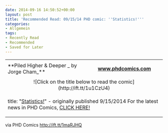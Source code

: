 ```yaml
---
date: 2014-09-16 14:50:52+00:00
layout: post
title: 'Recommended Read: 09/15/14 PHD comic: ''Statistics!'''
categories:
- Allgemein
tags:
- Recently Read
- Recommended
- Saved for Later
---
```


<table cellpadding="0" cellspacing="0" border="0" > <tr >

<td >**Piled Higher
& Deeper _ by Jorge
Cham_**
</td>

<td >
</td>

<td >


**www.phdcomics.com**



</td>
</tr>
<tr align="center" >

<td colspan="3" >![Click on the title below to read the comic](http://ift.tt/1u1CzU4)
</td>
</tr>
<tr >

<td colspan="3" >


title:
"[Statistics!](http://ift.tt/1maRJHQ)" - originally published 9/15/2014 For the latest news in PHD Comics, [CLICK HERE!](http://ift.tt/q2rM3K)




</td>
</tr>
</table>

  
  

via PHD Comics http://ift.tt/1maRJHQ
